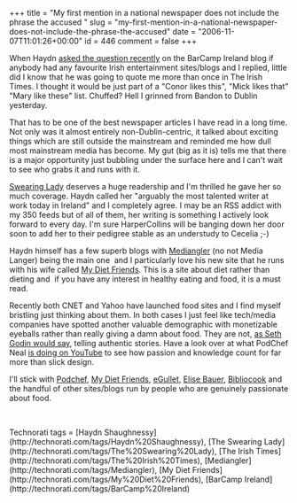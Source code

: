 +++
title = "My first mention in a national newspaper does not include the phrase  the accused "
slug = "my-first-mention-in-a-national-newspaper-does-not-include-the-phrase-the-accused"
date = "2006-11-07T11:01:26+00:00"
id = 446
comment = false
+++

When Haydn [asked the question recently](http://argolon.com/BarCampIreland/blog/2006/10/05/contact-numbers-for-all-the-speakers/#comment-94) on the BarCamp Ireland blog if anybody had&nbsp;any favourite Irish entertainment sites/blogs and I replied,&nbsp;little did I know that he was going to quote me more than once in The Irish Times. I thought it would be just&nbsp;part of a&nbsp;"Conor likes this", "Mick likes that" "Mary&nbsp;like these" list. Chuffed? Hell I grinned from Bandon to Dublin yesterday.

That has to be one of the&nbsp;best newspaper articles I have read in a long time. Not only was it almost entirely non-Dublin-centric, it talked about exciting things which are still outside the mainstream&nbsp;and&nbsp;reminded me&nbsp;how dull most mainstream media has become. My gut (big as it is) tells me that there is a major opportunity just bubbling under the surface here and I can't wait to see who grabs it and runs with it.&nbsp;

[Swearing Lady](http://arseendofireland.blogspot.com/) deserves a huge readership and I'm thrilled he gave her so much coverage. Haydn called her "arguably the most talented writer at work today in Ireland" and I completely agree. I may be an RSS&nbsp;addict with my 350 feeds but of all of them,&nbsp;her writing is&nbsp;something&nbsp;I actively look forward to every day.&nbsp;I'm sure HarperCollins will be banging down her door soon to add her to their pedigree stable as an understudy to Cecelia ;-)

Haydn himself has a few superb blogs with [Mediangler](http://www.mediangler.com/) (no not Media Langer) being the main one &nbsp;and I particularly love his new site that he runs with his wife called [My Diet Friends](http://www.mydietfriends.com/). This is a site about diet rather than dieting and &nbsp;if you have any interest in healthy eating and food, it is a must read.

Recently both CNET and Yahoo have launched food sites and I find myself bristling just thinking about them. In both cases I just feel like tech/media companies have spotted another valuable demographic with monetizable eyeballs rather than really giving a damn about food. They are not, [as Seth Godin would say](http://www.allmarketersareliars.com/), telling authentic stories. Have a look over at what PodChef Neal [is doing on YouTube](https://www.youtube.com/profile?user=Podchef) to see how passion and knowledge count for far more than slick design.

I'll stick with [Podchef](http://podchef.motime.com/),&nbsp;[My Diet Friends](http://www.mydietfriends.com), [eGullet](http://www.egullet.org/), [Elise Bauer](http://www.elise.com/), [Bibliocook](http://www.bibliocook.com/) and the handful of other sites/blogs run by people who are genuinely passionate about food.&nbsp;&nbsp;&nbsp;

&nbsp;
 <div class="wlWriterSmartContent" id="0767317B-992E-4b12-91E0-4F059A8CECA8:b660e6e7-b7f2-4f68-8b59-52e3cf1eeb42" contenteditable="false" style="padding-right: 0px; display: inline; padding-left: 0px; padding-bottom: 0px; margin: 0px; padding-top: 0px">Technorati tags = [Haydn Shaughnessy](http://technorati.com/tags/Haydn%20Shaughnessy), [The Swearing Lady](http://technorati.com/tags/The%20Swearing%20Lady), [The Irish Times](http://technorati.com/tags/The%20Irish%20Times), [Mediangler](http://technorati.com/tags/Mediangler), [My Diet Friends](http://technorati.com/tags/My%20Diet%20Friends), [BarCamp Ireland](http://technorati.com/tags/BarCamp%20Ireland)</div>
